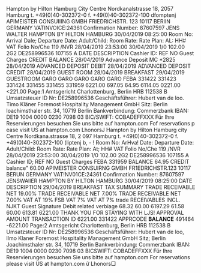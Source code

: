 Hampton by Hilton Hamburg City Centre Nordkanalstrasse 18, 2057 Hamburg t. +49(0)40-302372-0 f. +49(0)40-302372-100 dfomptenj APIMEISTER CONSUIIING GMBH FRIEDRICHSTR. 123 10117 BERIIN GERMANY VATINVOICE:24361 Confirmation Number: 87607597 JENS WALTER HAMPTON BY HILTON HAMBURG 30/04/2019 08:25:00 Room No: Arrival Dale; Departure Date: Adult/Child: Room Rate: Rate Plan: AL: HH# VAT Folio No/Che 119 /NVR 28/04/2019 23:53:00 30/04/2019 1/0 102.00 2G2 DE258996536 107155 A DATE DESCRIPTION Cashier ID: REF NO Guest Charges CREDIT BALANCE 28/04/2019 Advance Deposit MC *2825 28/04/2019 ADVANCED DEPOSIT DEBIT 28/04/2019 ADVANCED DEPOSIT CREDIT 28/04/2019 GUEST ROOM 28/04/2019 BREAKFAST 29/04/2019 GUESTROOM GARO GARO GARO GARO GARO FEBA 331422 331423 331424 331455 331455 331959 6221.00 697.05 64.95 6114.05 0221.00 <221.00 Page:1 Amtsgericht Charlottenburg, Berlin HRB 112538 B Umsatzsteuer ID Nr: DE258996536 Geschäftsführer: Hubert van de loo. Timo Kläner Foremost Hospitality Management GmbH Sitz: Berlin loachimsthaler str. 34, 10719 Berlin Bankverbindung: Commerzbank IBAN: DE19 1004 0000 0230 7098 03 BIC/SWIFT: COBADEFFXXX Für Ihre Reservierungen besuchen Sie uns bitte auf hampton.com Fof reservatìons p ease visit US at hampton.com LhonorsJ Hampton by Hilton Hamburg city Centre Nordkana.strasse 18, 2 097 Hamburg t. +49(0)40-302372-0 f. +49(0)40-302372-100 (liptenj b, - ! Room No: ArHva! Date: Departure Date: Adult/Child: Room Rate: Rate Plan: At; HH# VAT Folio No/Che 119 /NVR 28/04/2019 23:53:00 30/04/2019 1/0 102.00 2G2 DE258996536 107155 A Cashier ID; REF NO Guest Charges FEBA 331959 BALANCE 64.95 CREDIT balance" 60.00 APIMEISTER CONSUIRNG GMBH FR1EDRICHSTR.123 10117 BERUN GERMANY VAT!NV01CE:24361 Confirmation Number: 87607597 JENSWAllER HAMPTON BY HILTON HAMBURG 30/04/2019 08:25:00 DATE DESCRIPTION 29/04/2019 BREAKFAST TAX SUMMARY TRADE RECEIVABLE NET 19.00% TRADE RECEIVABLE NET 7.00% TRADE RECEIVABLE NET 7.00% VAT AT 19% FSB VAT 7% VAT AT 7% trade RECEIVABLES INCL. NJKT Guest Signature Debit related verbiage 68.32 60.00 6197.29 61.58 60.00 613.81 6221.00 THANK YOU FOR STAYING WITH LJS! APPROVAL AMOUNT TRANSACTION ID 6221.00 331422 APPRCODE **BALANCE** 491464 -6221.00 Page:2 Amtsgericht Charlottenburg, Berlin HRB 112538 B Umsatzsteuer ID Nr: DE258996536 Geschäftsführer: Hubert van de loo, Ilmo Klaner Foremost Hospitality Management GmbH Sitz; Berlin Joachimsthaler str. 34, 10719 Berlin Bankverbindung: Commerzbank IBAN: DE19 1004 0000 0230 7098 03 BICSWIFT: COBADEFFXXX Für Ihre Reservierungen besuchen Sie uns bitte auf hampton.com For reservations please visit US at hampton.com ữ Lhonors□